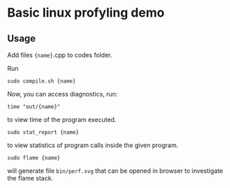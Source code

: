 <h1>Basic linux profyling demo</h1>

<h2>Usage</h2>

Add files `{name}`.cpp to codes folder.

Run 

```
sudo compile.sh {name}
```
Now, you can access diagnostics, run:


```
time "out/{name}"
```
to view time of the program executed.


```
sudo stat_report {name}
```
to view statistics of program calls inside the given program.

```
sudo flame {name}
```
will generate file `bin/perf.svg` that can be opened in browser to investigate the flame stack.